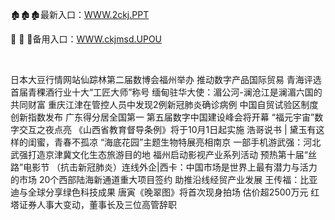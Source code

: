 <p>
	🏚🏚🏚最新入口：<a href="http://www.baidu.com/link?url=6MA2SWnO3Raqke39an_0PUxosM6ZrUGzi1BN9tNnlPW&wd">WWW.2ckj.PPT</a> 
	<p>
		🔰
🔰
🔰备用入口：<a href="http://www.baidu.com/link?url=6MA2SWnO3Raqke39an_0PUxosM6ZrUGzi1BN9tNnlPW&wd">WWW.ckjmsd.UPOU</a> 
	</p>
	<p>
		<br />
	</p>
	<p>
		日本大豆行情网站仙踪林第二届数博会福州举办  推动数字产品国际贸易
青海评选首届青稞酒行业十大“工匠大师”称号
缅甸驻华大使：湄公河-澜沧江是澜湄六国的共同财富
重庆江津在管控人员中发现2例新冠肺炎确诊病例
中国自贸试验区制度创新指数发布 广东得分居全国第一
第五届数字中国建设峰会将开幕 “福元宇宙”数字交互之夜点亮
《山西省教育督导条例》将于10月1日起实施
浩哥说书 | 黛玉有这样的闺蜜，青春不孤凉
“海底花园”主题生物特展亮相南京
一部手机游武强：河北武强打造京津冀文化生态旅游目的地
福州启动影视产业系列活动 预热第十届“丝路”电影节
（抗击新冠肺炎）连线外企|西卡：中国市场是世界上最有潜力与活力的市场
20个西部陆海新通道重大项目签约 助推沿线经贸产业发展
王传福：比亚迪与全球分享绿色科技成果
唐寅《晚翠图》将首次现身拍场 估价超2500万元
红塔证券人事大变动，董事长及三位高管辞职
	</p>
